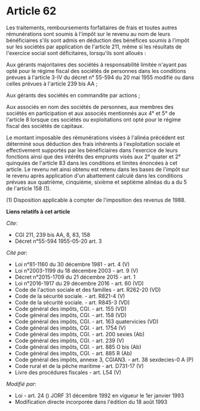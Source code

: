 # Article 62

Les traitements, remboursements forfaitaires de frais et toutes autres rémunérations sont soumis à l'impôt sur le revenu au
nom de leurs bénéficiaires s'ils sont admis en déduction des bénéfices soumis à l'impôt sur les sociétés par application de
l'article 211, même si les résultats de l'exercice social sont déficitaires, lorsqu'ils sont alloués :

Aux gérants majoritaires des sociétés à responsabilité limitée n'ayant pas opté pour le régime fiscal des sociétés de
personnes dans les conditions prévues à l'article 3-IV du décret n° 55-594 du 20 mai 1955 modifié ou dans celles prévues à
l'article 239 bis AA ;

Aux gérants des sociétés en commandite par actions ;

Aux associés en nom des sociétés de personnes, aux membres des sociétés en participation et aux associés mentionnés aux 4° et
5° de l'article 8 lorsque ces sociétés ou exploitations ont opté pour le régime fiscal des sociétés de capitaux.

Le montant imposable des rémunérations visées à l'alinéa précédent est déterminé  sous déduction des frais inhérents à
l'exploitation sociale et effectivement supportés par les bénéficiaires dans l'exercice de leurs fonctions ainsi que des
intérêts des emprunts visés aux 2° quater et 2° quinquies de l'article 83 dans les conditions et limites énoncées à cet
article. Le revenu net ainsi obtenu est retenu dans les bases de l'impôt sur le revenu après application d'un abattement
calculé dans les conditions prévues aux quatrième, cinquième, sixième et septième alinéas du a du 5 de l'article 158 (1).

(1) Disposition  applicable à compter de l'imposition des revenus de 1988.

**Liens relatifs à cet article**

_Cite_:

  - CGI 211, 239 bis AA, 8, 83, 158
  - Décret n°55-594 1955-05-20 art. 3

_Cité par_:

  - Loi n°81-1160 du 30 décembre 1981 - art. 4 (V)
  - Loi n°2003-1199 du 18 décembre 2003 - art. 9 (V)
  - Décret n°2015-1709 du 21 décembre 2015 - art. 1
  - Loi n°2016-1917 du 29 décembre 2016 - art. 60 (VD)
  - Code de l'action sociale et des familles - art. R262-20 (VD)
  - Code de la sécurité sociale. - art. R821-4 (V)
  - Code de la sécurité sociale. - art. R845-3 (VD)
  - Code général des impôts, CGI. - art. 155 (VD)
  - Code général des impôts, CGI. - art. 158 (VD)
  - Code général des impôts, CGI. - art. 163 quatervicies (VD)
  - Code général des impôts, CGI. - art. 1754 (V)
  - Code général des impôts, CGI. - art. 200 sexies (Ab)
  - Code général des impôts, CGI. - art. 239 (V)
  - Code général des impôts, CGI. - art. 885 O bis (Ab)
  - Code général des impôts, CGI. - art. 885 R (Ab)
  - Code général des impôts, annexe 3, CGIAN3. - art. 38 sexdecies-0 A (P)
  - Code rural et de la pêche maritime - art. D731-17 (V)
  - Livre des procédures fiscales - art. L54 (V)

_Modifié par_:

  - Loi - art. 24 () JORF 31 décembre 1992 en vigueur le 1er janvier 1993
  - Modification directe incorporée dans l'édition du 18 août 1993
